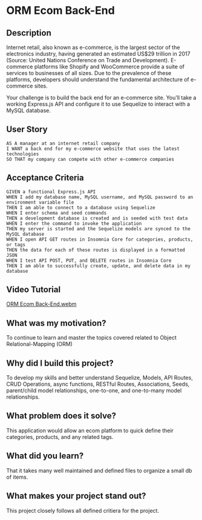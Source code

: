 # ORM Ecom Back-End

## Description

Internet retail, also known as e-commerce, is the largest sector of the electronics industry, having generated an estimated US$29 trillion in 2017 (Source: United Nations Conference on Trade and Development). E-commerce platforms like Shopify and WooCommerce provide a suite of services to businesses of all sizes. Due to the prevalence of these platforms, developers should understand the fundamental architecture of e-commerce sites.

Your challenge is to build the back end for an e-commerce site. You’ll take a working Express.js API and configure it to use Sequelize to interact with a MySQL database.

## User Story

```
AS A manager at an internet retail company
I WANT a back end for my e-commerce website that uses the latest technologies
SO THAT my company can compete with other e-commerce companies
```

## Acceptance Criteria

```
GIVEN a functional Express.js API
WHEN I add my database name, MySQL username, and MySQL password to an environment variable file
THEN I am able to connect to a database using Sequelize
WHEN I enter schema and seed commands
THEN a development database is created and is seeded with test data
WHEN I enter the command to invoke the application
THEN my server is started and the Sequelize models are synced to the MySQL database
WHEN I open API GET routes in Insomnia Core for categories, products, or tags
THEN the data for each of these routes is displayed in a formatted JSON
WHEN I test API POST, PUT, and DELETE routes in Insomnia Core
THEN I am able to successfully create, update, and delete data in my database
```

## Video Tutorial

[ORM Ecom Back-End.webm](https://user-images.githubusercontent.com/119803685/227063765-dc67ceb7-6185-40a1-b069-e9ea6cc7a2e6.webm)

## What was my motivation?

To continue to learn and master the topics covered related to Object Relational-Mapping (ORM)

## Why did I build this project?

To develop my skills and better understand Sequelize, Models, API Routes, CRUD Operations, async functions, RESTful Routes, Associations, Seeds, parent/child model relationships, one-to-one, and one-to-many model relationships.

## What problem does it solve?

This application would allow an ecom platform to quick define their categories, products, and any related tags. 

## What did you learn?

That it takes many well maintained and defined files to organize a small db of items.

## What makes your project stand out?

This project closely follows all defined critiera for the project.
